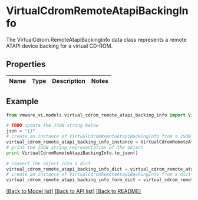 # VirtualCdromRemoteAtapiBackingInfo

The VirtualCdrom.RemoteAtapiBackingInfo data class represents a remote ATAPI device backing for a virtual CD-ROM. 

## Properties
Name | Type | Description | Notes
------------ | ------------- | ------------- | -------------

## Example

```python
from vmware_vi.models.virtual_cdrom_remote_atapi_backing_info import VirtualCdromRemoteAtapiBackingInfo

# TODO update the JSON string below
json = "{}"
# create an instance of VirtualCdromRemoteAtapiBackingInfo from a JSON string
virtual_cdrom_remote_atapi_backing_info_instance = VirtualCdromRemoteAtapiBackingInfo.from_json(json)
# print the JSON string representation of the object
print VirtualCdromRemoteAtapiBackingInfo.to_json()

# convert the object into a dict
virtual_cdrom_remote_atapi_backing_info_dict = virtual_cdrom_remote_atapi_backing_info_instance.to_dict()
# create an instance of VirtualCdromRemoteAtapiBackingInfo from a dict
virtual_cdrom_remote_atapi_backing_info_form_dict = virtual_cdrom_remote_atapi_backing_info.from_dict(virtual_cdrom_remote_atapi_backing_info_dict)
```
[[Back to Model list]](../README.md#documentation-for-models) [[Back to API list]](../README.md#documentation-for-api-endpoints) [[Back to README]](../README.md)


